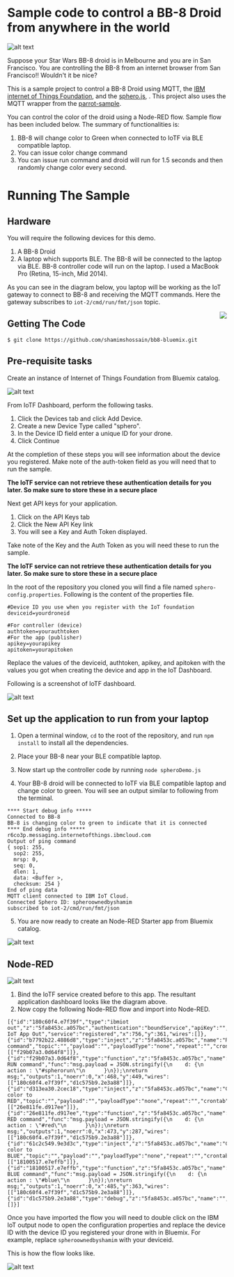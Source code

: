 # Sample code to control a BB-8 Droid from anywhere in the world

![alt text](images/bb-8.jpg "Star Wars BB-8")

Suppose your Star Wars BB-8 droid is in Melbourne and you are in San Francisco. You are controlling the BB-8 from an internet browser from San Francisco!! Wouldn't it be nice?

This is a sample project to control a BB-8 Droid
using MQTT, the [IBM internet of Things Foundation](http://www.ibm.com/cloud-computing/bluemix/solutions/iot/), and the [sphero.js](https://github.com/orbotix/sphero.js),
. This project also uses the MQTT wrapper from the [parrot-sample](https://github.com/IBM-Bluemix/parrot-sample).

You can control the color of the droid using a Node-RED flow. Sample flow has been included below. The summary of functionalities is:

1. BB-8 will change color to Green when connected to IoTF via BLE compatible laptop.
2. You can issue color change command
3. You can issue run command and droid will run for 1.5 seconds and then randomly change color every second.


# Running The Sample

## Hardware

You will require the following devices for this demo.

1. A BB-8 Droid
2. A laptop which supports BLE. The BB-8 will be connected to the laptop via BLE. BB-8 controller code will run on the laptop. I used a MacBook Pro (Retina, 15-inch, Mid 2014).

As you can see in the diagram below, you laptop will be working as the IoT gateway to connect to BB-8 and receiving the MQTT commands. Here the gateway subscribes to `iot-2/cmd/run/fmt/json` topic.

<img align="right" src="images/IoT-overview.png">

## Getting The Code

`$ git clone https://github.com/shamimshossain/bb8-bluemix.git`

## Pre-requisite tasks

Create an instance of Internet of Things Foundation from Bluemix catalog.

![alt text](images/IoTF-service.png "Internet of Things Foundation")

From IoTF Dashboard, perform the following tasks.

1. Click the Devices tab and click Add Device.
2. Create a new Device Type called "sphero".  
3.  In the Device ID field enter a unique ID for your drone.
4. Click Continue

At the completion of these steps you will see information about the device you registered.  Make note of the auth-token field as you will need that to run the sample.

**The IoTF service can not retrieve these authentication details for you later. So make sure to store these in a secure place**

Next get API keys for your application.

1.  Click on the API Keys tab
2.  Click the New API Key link
3.  You will see a Key and Auth Token displayed.

Take note of the Key and the Auth Token as you will need these to run the sample.

**The IoTF service can not retrieve these authentication details for you later. So make sure to store these in a secure place**

In the root of the repository you cloned you will find a file named `sphero-config.properties`.  Following is the content of the properties file.

```
#Device ID you use when you register with the IoT foundation
deviceid=yourdroneid

#For controller (device)
authtoken=yourauthtoken
#For the app (publisher)
apikey=yourapikey
apitoken=yourapitoken
```

Replace the values of the deviceid, authtoken, apikey, and apitoken with the values you got when creating the device and app in the IoT Dashboard.

Following is a screenshot of IoTF dashboard.

![alt text](images/IoTF-dashboard.png "Internet of Things Foundation Dashboard")

## Set up the application to run from your laptop


1. Open a terminal window, `cd` to the root of the repository, and run `npm install` to install all the dependencies.
2. Place your BB-8 near your BLE compatible laptop.
3. Now start up the controller code by running `node spheroDemo.js`

4. Your BB-8 droid will be connected to IoTF via BLE compatible laptop and change color to green. You will see an output similar to following  from the terminal.
```
**** Start debug info *****
Connected to BB-8
BB-8 is changing color to green to indicate that it is connected
**** End debug info *****
r6co3p.messaging.internetofthings.ibmcloud.com
Output of ping command
{ sop1: 255,
  sop2: 255,
  mrsp: 0,
  seq: 0,
  dlen: 1,
  data: <Buffer >,
  checksum: 254 }
End of ping data
MQTT client connected to IBM IoT Cloud.
Connected Sphero ID: spheroownedbyshamim
subscribed to iot-2/cmd/run/fmt/json
```
5. You are now ready to create an Node-RED Starter app from Bluemix catalog.

![alt text](images/Node_RED-starter.png "Node-RED Starter")

## Node-RED


![alt text](images/Node_RED-app-services.png "Node-RED Starter")

1. Bind the IoTF service created before to this app. The resultant application dashboard looks like the diagram above.
2. Now copy the following Node-RED flow and import into Node-RED.

```
[{"id":"180c60f4.e7f39f","type":"ibmiot out","z":"5fa8453c.a057bc","authentication":"boundService","apiKey":"","outputType":"cmd","deviceId":"spheroownedbyshamim","deviceType":"sphero","eventCommandType":"run","format":"json","data":"___","name":"IBM IoT App Out","service":"registered","x":756,"y":361,"wires":[]},{"id":"b7792b22.4886d8","type":"inject","z":"5fa8453c.a057bc","name":"Run command","topic":"","payload":"","payloadType":"none","repeat":"","crontab":"","once":false,"x":206,"y":444,"wires":[["f29b07a3.0d64f8"]]},{"id":"f29b07a3.0d64f8","type":"function","z":"5fa8453c.a057bc","name":"Construct RUN command","func":"msg.payload = JSON.stringify({\n    d: {\n        action : \"#spherorun\"\n      }\n});\nreturn msg;","outputs":1,"noerr":0,"x":468,"y":449,"wires":[["180c60f4.e7f39f","d1c575b9.2e3a88"]]},{"id":"d313ea30.2cec18","type":"inject","z":"5fa8453c.a057bc","name":"Change color to RED","topic":"","payload":"","payloadType":"none","repeat":"","crontab":"","once":false,"x":205,"y":297,"wires":[["26e811fe.d917ee"]]},{"id":"26e811fe.d917ee","type":"function","z":"5fa8453c.a057bc","name":"Construct RED command","func":"msg.payload = JSON.stringify({\n    d: {\n        action : \"#red\"\n      }\n});\nreturn msg;","outputs":1,"noerr":0,"x":473,"y":287,"wires":[["180c60f4.e7f39f","d1c575b9.2e3a88"]]},{"id":"61c2c549.9e3d3c","type":"inject","z":"5fa8453c.a057bc","name":"Change color to BLUE","topic":"","payload":"","payloadType":"none","repeat":"","crontab":"","once":false,"x":193,"y":369,"wires":[["18100517.e7effb"]]},{"id":"18100517.e7effb","type":"function","z":"5fa8453c.a057bc","name":"Construct BLUE command","func":"msg.payload = JSON.stringify({\n    d: {\n        action : \"#blue\"\n      }\n});\nreturn msg;","outputs":1,"noerr":0,"x":485,"y":363,"wires":[["180c60f4.e7f39f","d1c575b9.2e3a88"]]},{"id":"d1c575b9.2e3a88","type":"debug","z":"5fa8453c.a057bc","name":"","active":true,"console":"false","complete":"false","x":777,"y":286,"wires":[]}]

```
Once you have imported the flow you will need to double click on the IBM IoT output node to open the configuration properties and replace the device ID with the device ID you registered your drone with in Bluemix. For example, replace `spheroownedbyshamim` with your deviceid.

This is how the flow looks like.

![alt text](images/Node_RED-flow.png "Node-RED Flow")
